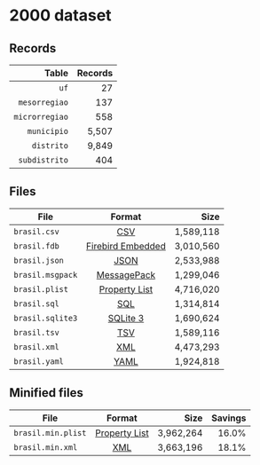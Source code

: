 # 2000 dataset

## Records

|          Table | Records |
| --------------:| -------:|
|           `uf` |      27 |
|  `mesorregiao` |     137 |
| `microrregiao` |     558 |
|    `municipio` |   5,507 |
|     `distrito` |   9,849 |
|  `subdistrito` |     404 |

## Files

| File             | Format                                                                                 |      Size |
| ---------------- |:--------------------------------------------------------------------------------------:| ---------:|
| `brasil.csv`     | [CSV](https://en.wikipedia.org/wiki/Comma-separated_values)                            | 1,589,118 |
| `brasil.fdb`     | [Firebird Embedded](https://en.wikipedia.org/wiki/Embedded_database#Firebird_Embedded) | 3,010,560 |
| `brasil.json`    | [JSON](https://en.wikipedia.org/wiki/JSON)                                             | 2,533,988 |
| `brasil.msgpack` | [MessagePack](https://en.wikipedia.org/wiki/MessagePack)                               | 1,299,046 |
| `brasil.plist`   | [Property List](https://en.wikipedia.org/wiki/Property_list)                           | 4,716,020 |
| `brasil.sql`     | [SQL](https://en.wikipedia.org/wiki/SQL)                                               | 1,314,814 |
| `brasil.sqlite3` | [SQLite 3](https://en.wikipedia.org/wiki/SQLite)                                       | 1,690,624 |
| `brasil.tsv`     | [TSV](https://en.wikipedia.org/wiki/Tab-separated_values)                              | 1,589,116 |
| `brasil.xml`     | [XML](https://en.wikipedia.org/wiki/XML)                                               | 4,473,293 |
| `brasil.yaml`    | [YAML](https://en.wikipedia.org/wiki/YAML)                                             | 1,924,818 |

## Minified files

| File               | Format                                                       |      Size | Savings |
| ------------------ |:------------------------------------------------------------:| ---------:| -------:|
| `brasil.min.plist` | [Property List](https://en.wikipedia.org/wiki/Property_list) | 3,962,264 |   16.0% |
| `brasil.min.xml`   | [XML](https://en.wikipedia.org/wiki/XML)                     | 3,663,196 |   18.1% |
